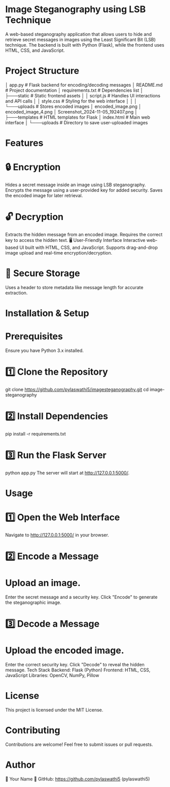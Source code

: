 # Image Steganography using LSB Technique
A web-based steganography application that allows users to hide and retrieve secret messages in images using the Least Significant Bit (LSB) technique. The backend is built with Python (Flask), while the frontend uses HTML, CSS, and JavaScript.

# Project Structure
│   app.py                 # Flask backend for encoding/decoding messages
│   README.md              # Project documentation
│   requirements.txt       # Dependencies list
│
├───static                 # Static frontend assets
│   │   script.js          # Handles UI interactions and API calls
│   │   style.css          # Styling for the web interface
│   │
│   └───uploads            # Stores encoded images
│           encoded_image.png
│           encoded_image_4.png
│           Screenshot_2024-11-05_192407.png
│
├───templates              # HTML templates for Flask
│       index.html         # Main web interface
│
└───uploads                # Directory to save user-uploaded images
# Features
# 🔒 Encryption
Hides a secret message inside an image using LSB steganography.
Encrypts the message using a user-provided key for added security.
Saves the encoded image for later retrieval.
# 🔓 Decryption
Extracts the hidden message from an encoded image.
Requires the correct key to access the hidden text.
🖥 User-Friendly Interface
Interactive web-based UI built with HTML, CSS, and JavaScript.
Supports drag-and-drop image upload and real-time encryption/decryption.
# 📂 Secure Storage
Uses a header to store metadata like message length for accurate extraction.
# Installation & Setup
# Prerequisites
Ensure you have Python 3.x installed.

# 1️⃣ Clone the Repository
git clone https://github.com/pylaswathi5/imagesteganography.git
cd image-steganography
# 2️⃣ Install Dependencies
pip install -r requirements.txt
# 3️⃣ Run the Flask Server
python app.py
The server will start at http://127.0.0.1:5000/.

# Usage
# 1️⃣ Open the Web Interface
Navigate to http://127.0.0.1:5000/ in your browser.

# 2️⃣ Encode a Message
# Upload an image.
Enter the secret message and a security key.
Click "Encode" to generate the steganographic image.
# 3️⃣ Decode a Message
# Upload the encoded image.
Enter the correct security key.
Click "Decode" to reveal the hidden message.
Tech Stack
Backend: Flask (Python)
Frontend: HTML, CSS, JavaScript
Libraries: OpenCV, NumPy, Pillow
# License
This project is licensed under the MIT License.

# Contributing
Contributions are welcome! Feel free to submit issues or pull requests.

# Author
👤 Your Name
🔗 GitHub: https://github.com/pylaswathi5 (pylaswathi5)

